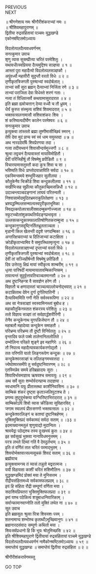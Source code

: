 PREVIOUS  
NEXT  
  
॥ श्रीगणेशाय नमः श्रीगौरीशंकराभ्यां नमः ॥  
॥ श्रीशिवमहापुराणम् ॥  
द्वितीया रुद्रसंहितायां पञ्चमः युद्धखण्डे  
एकोनषष्टितमोऽध्यायः  
  
  
विदलोत्पलदैत्यवधवर्णनम्  
सनत्कुमार उवाच  
शृणु व्यास सुसम्प्रीत्या चरितं परमेशितुः ।  
यथावधीत्स्वप्रियया दैत्यमुद्दिश्य सञ्ज्ञया ॥ १ ॥  
आस्तां पुरा महादैत्यो विदलोत्पलसञ्ज्ञकौ ।  
अपुंवध्यौ महावीरौ सुदृप्तौ वरतो विधेः ॥ २ ॥  
तृणीकृतत्रिजगती पुरुषाभ्यां स्वदोर्बलात् ।  
ताभ्यां सर्वे सुरा ब्रह्मन् दैत्याभ्यां निर्जिता रणे ॥ ३ ॥  
ताभ्यां पराजिता देवा विधेस्ते शरणं गताः ।  
नत्वा तं विधिवत्सर्वे कथयामासुरादरात ॥ ४ ॥  
इति ब्रह्मा ह्यवोचत्तान् देव्या वध्यौ च तौ ध्रुवम् ।  
धैर्यं कुरुत संस्मृत्य सशिवं शिवमादरात् ॥ ५ ॥  
भक्तवत्सलनामासौ सशिवाशंकरः शिवः ।  
शं करिष्यत्यदीर्घेण कालेन परमेश्वरः ॥ ६ ॥  
सनत्कुमार उवाच  
इत्युक्त्वा तांस्ततो ब्रह्मा तूष्णीमासीच्छिवं स्मरन् ।  
तेपि देवा मुदं प्राप्य स्वं स्वं धाम ययुस्तदा ॥ ७ ॥  
अथ नारददेवर्षिः शिवप्रेरणया तदा ।  
गत्वा तदीयभवनं शिवासौन्दर्यमुज्जगौ ॥ ८ ॥  
श्रुत्वा तद्वचनं दैत्यावास्तां मायाविमोहितौ ।  
देवीं परिजिहीर्षू तौ विषमेषु प्रपीडितौ ॥ ९ ॥  
विचारयामासतुस्तौ कदा कुत्र शिवा च सा ।  
भविष्यति विधेः प्राप्तोदयान्नाविति सर्वदा ॥ १० ॥  
एकस्मिन्समये शम्भुर्विजहार सुलीलया ।  
कौतुकेनैव चिक्रीडे शिवा कन्दुकलीलया ॥ ११ ॥  
सखीभिःसह सुप्रीत्या कौतुकाच्छिवसन्निधौ ॥ १२ ॥  
उदञ्चन्त्यञ्चदङ्‌गानां लाघवं परितन्वती ।  
निश्वासामोदमुदितभ्रमराकुलितेक्षणा ॥ १३ ॥  
भ्रश्यद्धम्मिल्लसन्माल्यस्वपुरीकृतभूमिका ।  
स्विद्यत्कपोलपत्रालीस्रवदम्बुकणोज्ज्वला ॥ १४ ॥  
स्फुटच्चोलांशुकपथतिर्यदङ्‌गप्रभावृता ।  
उल्लसत्कन्दुकास्फालातिश्रोणितकराम्बुजा ॥ १५ ॥  
कन्दुकानुगसद्दृष्टिनर्तितभ्रूलताञ्चला ।  
मृडानी किल खेलन्ती ददृशे जगदम्बिका ॥ १६ ॥  
अन्तरिक्षचराभ्यां च दितिजाभ्यां कटाक्षिता ।  
क्रोडीकृताभ्यामिव वै समुपस्थितमृत्युना ॥ १७ ॥  
विदलोत्पलसञ्ज्ञाभ्यां दृप्ताभ्यां वरतो विधेः ।  
तृणीकृतत्रिजगती पुरुषाभ्यां स्वदोर्बलात् ॥ १८ ॥  
देवीं तां सञ्जिहीर्षन्तौ विषमेषु प्रपीडितौ ।  
दिव उत्तेरतुः क्षिप्रं मायां स्वीकृत्य शाम्बरीम् ॥ १९ ॥  
धृत्वा पारिषदीं मायामायातावम्बिकान्तिकम् ।  
तावत्यन्तं सुदुर्वृत्तावतिचञ्चलमानसौ ॥ २० ॥  
अथ दुष्टनिहन्त्रा वै सावज्ञेन हरेण तौ ।  
विज्ञातौ च क्षणादास्तां चाञ्चल्याल्लोचनोद्‌भवात् ॥ २१ ॥  
कटाक्षिताथ देवेन दुर्गा दुर्गतिघातिनी ।  
दैत्याविमामिति गणौ नेति सर्वस्वरूपिणा ॥ २२ ॥  
अथ सा नेत्रसञ्ज्ञां स्वस्वामिनस्तां बुबोध ह ।  
महाकौतुकिनस्तात शंकरस्य परेशितुः ॥ २३ ॥  
ततो विज्ञाय सञ्ज्ञां तां सर्वज्ञार्द्धशरीरिणी ।  
तेनैव कन्दुकेनाथ युगपन्निर्जघान तौ ॥ २४ ॥  
महाबलौ महादेव्या कन्दुकेन समाहतौ ।  
परिभ्रम्य परिभ्रम्य तौ दुष्टौ विनिपेततुः ॥ २५ ॥  
वृन्तादिव फले पक्वे तालेनानिललोलिते ।  
दम्भोलिना परिहते शृङ्‌गे इव महागिरेः ॥ २६ ॥  
तौ निपात्य महादैत्यावकार्यकरणोद्यतौ ।  
ततः परिणतिं यातो लिङ्‌गरूपेण कन्दुकः ॥ २७ ॥  
कन्दुकेश्वरसञ्ज्ञं च तल्लिङ्‌गमभवत्तदा ।  
ज्येष्ठेश्वरसमीपे तु सर्वदुष्टनिवारणम् ॥ २८ ॥  
एतस्मिन्नेव समये हरिब्रह्मादयः सुराः ।  
शिवाविर्भावमाज्ञाय ऋषयश्च समाययुः ॥ २९ ॥  
अथ सर्वे सुराः शम्भोर्वरान्प्राप्य तदाज्ञया ।  
स्वधामानि ययुः प्रीतास्तथा काशीनिवासिनः ॥ ३० ॥  
साम्बिकं शंकरं दृष्ट्वा कृताञ्जलिपुटाश्च ते ।  
प्रणम्य तुष्टुवुर्भक्त्या वाग्भिरिष्टाभिरादरात् ॥ ३१ ॥  
साम्बिकोऽपि शिवो व्यास क्रीडित्वा सुविहारवित् ।  
जगाम स्वालयं प्रीतःसगणो भक्तवत्सलः ॥ ३२ ॥  
कन्दुकेश्वरलिङ्‌गं च काश्यां दुष्टनिबर्हणम् ।  
भुक्तिमुक्तिप्रदं सर्वकामदं सर्वदा सताम् ॥ ।३३ ॥  
इदमाख्यानमतुलं शृणुयाद्यो मुदान्वितः ।  
श्रावयेद्वा पठेद्यश्च तस्य दुःखभयं कुतः ॥ ३४ ॥  
इह सर्वसुखं भुक्त्वा नानाविधमनुत्तमम् ।  
परत्र लभते दिव्यां गतिं वै देवदुर्लभाम् ॥ ३५ ॥  
इति तं वर्णितं तात चरितं परमाद्‌भुतम् ।  
शिवयोर्भक्तवात्सल्यसूचकं शिवदं सताम् ॥ ३६ ॥  
ब्रह्मोवाच  
इत्युक्त्वामन्त्र्य तं व्यासं तन्नुतो मद्वरात्मजः ।  
ययौ विहायसा काशीं चरितं शशिमौलिनः ॥ ३७ ॥  
युद्धखण्डमिदं प्रोक्तं मया ते मुनिसत्तम ।  
रौद्रीयसंहितामध्ये सर्वकामफलप्रदम् ॥ ३८ ॥  
इयं हि संहिता रौद्री सम्पूर्णा वर्णिता मया ।  
सदाशिवप्रियतरा भुक्तिमुक्तिफलप्रदा ॥ ३९ ॥  
इमां यश्च पठेन्नित्यं शत्रुबाधानिवारिकाम् ।  
सर्वान्कामानवाप्नोति ततो मुक्तिं लभेत ना ॥ ४० ॥  
सूत उवाच  
इति ब्रह्मसुतः श्रुत्वा पित्रा शिवयशः परम् ।  
शतनामाप्य शम्भोश्च कृतार्थोऽभूच्छिवानुगः ॥ ४१ ॥  
ब्रह्मनारदसंवादः सम्पूर्णः कथितो मया ।  
शिवःसर्वप्रधानो हि किं भूयः श्रोतुमिच्छसि ॥ ४२ ॥  
इति श्रीशिवमहापुराणे द्वितीयायां रुद्रसंहितायां पञ्चमे युद्धखण्डे  
विदलोत्पलदैत्यवधवर्णनं नामैकोनषष्टितमोऽध्यायः ॥ ५९ ॥  
समाप्तोयं युद्धखण्डः ॥ समाप्तेयं द्वितीया रुद्रसंहिता ॥ २ ॥  
  
  
श्रीगौरीशंकरार्पणमस्तु  
  
GO TOP
